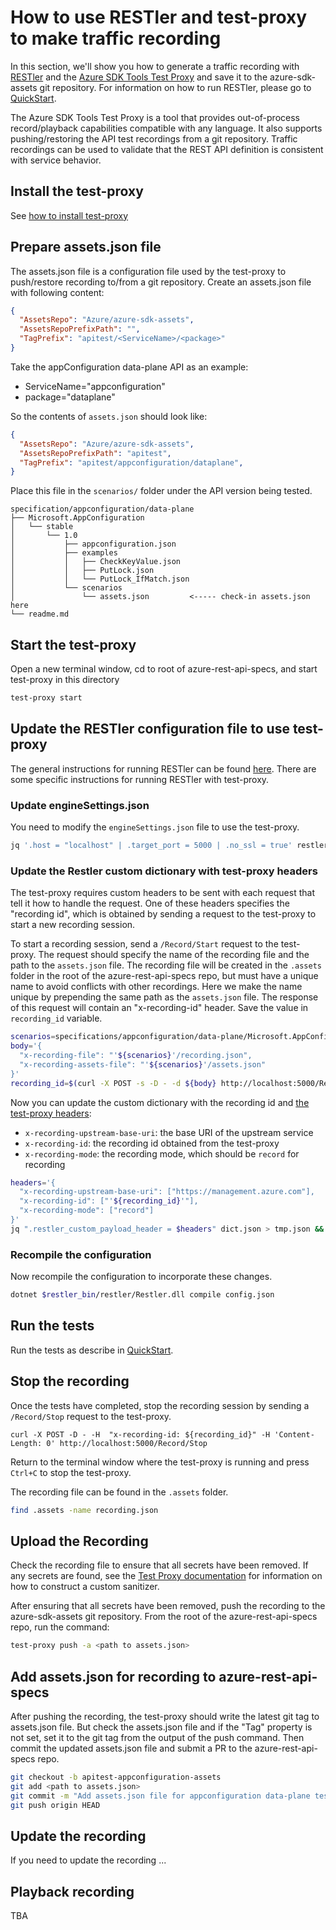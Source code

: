 # How to use RESTler and test-proxy to make traffic recording

In this section, we'll show you how to generate a traffic recording with [RESTler][] and the
[Azure SDK Tools Test Proxy][] and save it to the azure-sdk-assets git repository.
For information on how to run RESTler, please go to [QuickStart](./QuickStart.md).

The Azure SDK Tools Test Proxy is a tool that provides out-of-process record/playback capabilities compatible with any language.
It also supports pushing/restoring the API test recordings from a git repository.
Traffic recordings can be used to validate that the REST API definition is consistent with service behavior.

[RESTler]: https://github.com/microsoft/restler-fuzzer
[Azure SDK Tools Test Proxy]: https://github.com/Azure/azure-sdk-tools/blob/main/tools/test-proxy/Azure.Sdk.Tools.TestProxy/README.md

## Install the test-proxy

See [how to install test-proxy](https://github.com/Azure/azure-sdk-tools/blob/main/tools/test-proxy/Azure.Sdk.Tools.TestProxy/README.md#installation)

## Prepare assets.json file

The assets.json file is a configuration file used by the test-proxy to push/restore recording to/from a git repository.
Create an assets.json file with following content:

```json
{
  "AssetsRepo": "Azure/azure-sdk-assets",
  "AssetsRepoPrefixPath": "",
  "TagPrefix": "apitest/<ServiceName>/<package>"
}
```

Take the appConfiguration data-plane API as an example:
- ServiceName="appconfiguration"
- package="dataplane"

So the contents of `assets.json` should look like:
```json
{
  "AssetsRepo": "Azure/azure-sdk-assets",
  "AssetsRepoPrefixPath": "apitest",
  "TagPrefix": "apitest/appconfiguration/dataplane",
}
```

Place this file in the `scenarios/` folder under the API version being tested.

```
specification/appconfiguration/data-plane
├── Microsoft.AppConfiguration
│   └── stable
│       └── 1.0
│           ├── appconfiguration.json
│           ├── examples
│           │   ├── CheckKeyValue.json
│           │   ├── PutLock.json
│           │   └── PutLock_IfMatch.json
│           └── scenarios
│               └── assets.json         <----- check-in assets.json here
└── readme.md
```

## Start the test-proxy

Open a new terminal window, cd to root of azure-rest-api-specs, and start test-proxy in this directory

```bash
test-proxy start
```

## Update the RESTler configuration file to use test-proxy

The general instructions for running RESTler can be found [here](./QuickStart.md).
There are some specific instructions for running RESTler with test-proxy.

### Update engineSettings.json

You need to modify the `engineSettings.json` file to use the test-proxy.

```sh
jq '.host = "localhost" | .target_port = 5000 | .no_ssl = true' restlerConfig/engine_settings.json > engine_settings.json
```

### Update the Restler custom dictionary with test-proxy headers

The test-proxy requires custom headers to be sent with each request that tell it how to handle the request.
One of these headers specifies the "recording id", which is obtained by sending a request to the test-proxy to start a new recording session.

To start a recording session, send a `/Record/Start` request to the test-proxy.
The request should specify the name of the recording file and the path to the `assets.json` file.
The recording file will be created in the `.assets` folder in the root of the azure-rest-api-specs repo,
but must have a unique name to avoid conflicts with other recordings.
Here we make the name unique by prepending the same path as the `assets.json` file.
The response of this request will contain an "x-recording-id" header. Save the value in `recording_id` variable.

```sh
scenarios=specifications/appconfiguration/data-plane/Microsoft.AppConfiguration/stable/1.0/scenarios
body='{ 
  "x-recording-file": "'${scenarios}'/recording.json",
  "x-recording-assets-file": "'${scenarios}'/assets.json"
}'
recording_id=$(curl -X POST -s -D - -d ${body} http://localhost:5000/Record/Start | grep 'x-recording-id' | awk '{print $2}' | sed 's/\r$//')
```

Now you can update the custom dictionary with the recording id and [the test-proxy headers](https://github.com/Azure/azure-sdk-tools/blob/main/tools/test-proxy/Azure.Sdk.Tools.TestProxy/README.md#run-your-tests):
- `x-recording-upstream-base-uri`: the base URI of the upstream service
- `x-recording-id`: the recording id obtained from the test-proxy
- `x-recording-mode`: the recording mode, which should be `record` for recording

```sh
headers='{                                                 
  "x-recording-upstream-base-uri": ["https://management.azure.com"],
  "x-recording-id": ["'${recording_id}'"],
  "x-recording-mode": ["record"]
}'
jq ".restler_custom_payload_header = $headers" dict.json > tmp.json && mv tmp.json dict.json 
```

### Recompile the configuration

Now recompile the configuration to incorporate these changes.

```sh
dotnet $restler_bin/restler/Restler.dll compile config.json
```

## Run the tests

Run the tests as describe in [QuickStart](./QuickStart.md#run-the-tests).

## Stop the recording

Once the tests have completed, stop the recording session by sending a `/Record/Stop` request to the test-proxy.
```
curl -X POST -D - -H  "x-recording-id: ${recording_id}" -H 'Content-Length: 0' http://localhost:5000/Record/Stop
```

Return to the terminal window where the test-proxy is running and press `Ctrl+C` to stop the test-proxy.

The recording file can be found in the `.assets` folder.

```sh
find .assets -name recording.json
```

## Upload the Recording

Check the recording file to ensure that all secrets have been removed.
If any secrets are found, see the [Test Proxy documentation](https://github.com/Azure/azure-sdk-tools/blob/main/tools/test-proxy/Azure.Sdk.Tools.TestProxy/README.md#session-and-test-level-transforms-sanitizers-and-matchers)
for information on how to construct a custom sanitizer.

After ensuring that all secrets have been removed, push the recording to the azure-sdk-assets git repository.
From the root of the azure-rest-api-specs repo, run the command:

```bash
test-proxy push -a <path to assets.json>
```

## Add assets.json for recording to azure-rest-api-specs

After pushing the recording, the test-proxy should write the latest git tag to assets.json file.
But check the assets.json file and if the "Tag" property is not set, set it to the git tag from the output of the push command.
Then commit the updated assets.json file and submit a PR to the azure-rest-api-specs repo.

```sh
git checkout -b apitest-appconfiguration-assets
git add <path to assets.json>
git commit -m "Add assets.json file for appconfiguration data-plane test recording."
git push origin HEAD
```

## Update the recording

If you need to update the recording ...

## Playback recording

TBA

